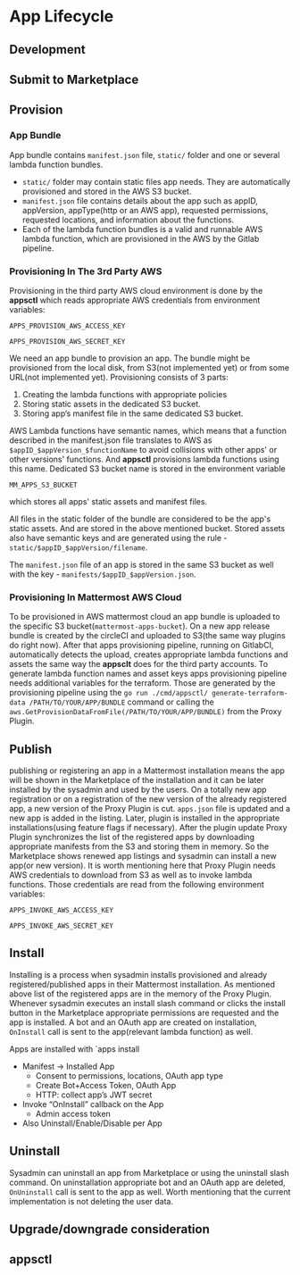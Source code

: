 # App Lifecycle
## Development
## Submit to Marketplace
## Provision
### App Bundle
App bundle contains `manifest.json` file, `static/` folder and one or several lambda function bundles.
- `static/` folder may contain static files app needs. They are automatically provisioned and stored in the AWS S3 bucket. 
- `manifest.json` file contains details about the app such as appID, appVersion, appType(http or an AWS app), requested permissions, requested locations, and information about the functions.
- Each of the lambda function bundles is a valid and runnable AWS lambda function, which are provisioned in the AWS by the Gitlab pipeline. 

### Provisioning In The 3rd Party AWS
Provisioning in the third party AWS cloud environment is done by the **appsctl** which reads appropriate AWS credentials from environment variables:

`APPS_PROVISION_AWS_ACCESS_KEY`

`APPS_PROVISION_AWS_SECRET_KEY`

We need an app bundle to provision an app. The bundle might be provisioned from the local disk, from S3(not implemented yet) or from some URL(not implemented yet). Provisioning consists of 3 parts:

1. Creating the lambda functions with appropriate policies
2. Storing static assets in the dedicated S3 bucket.
3. Storing app’s manifest file in the same dedicated S3 bucket.

AWS Lambda functions have semantic names, which means that a function described in the manifest.json file translates to AWS as `$appID_$appVersion_$functionName` to avoid collisions with other apps' or other versions' functions. And **appsctl** provisions lambda functions using this name.
Dedicated S3 bucket name is stored in the environment variable 

`MM_APPS_S3_BUCKET`

which stores all apps' static assets and manifest files. 


All files in the static folder of the bundle are considered to be the app's static assets. And are stored in the above mentioned bucket. Stored assets also have semantic keys and are generated using the rule - `static/$appID_$appVersion/filename`. 


The `manifest.json` file of an app is stored in the same S3 bucket as well with the key - `manifests/$appID_$appVersion.json`.

### Provisioning In Mattermost AWS Cloud
To be provisioned in AWS mattermost cloud an app bundle is uploaded to the specific S3 bucket(`mattermost-apps-bucket`). On a new app release bundle is created by the circleCI and uploaded to S3(the same way plugins do right now). After that apps provisioning pipeline, running on GitlabCI, automatically detects the upload, creates appropriate lambda functions and assets the same way the **appsclt** does for the third party accounts. To generate lambda function names and asset keys apps provisioning pipeline needs additional variables for the terraform. Those are generated by the provisioning pipeline using the
`go run ./cmd/appsctl/ generate-terraform-data /PATH/TO/YOUR/APP/BUNDLE` command or calling the `aws.GetProvisionDataFromFile(/PATH/TO/YOUR/APP/BUNDLE)` from the Proxy Plugin.

## Publish
publishing or registering an app in a Mattermost installation means the app will be shown in the Marketplace of the installation and it can be later installed by the sysadmin and used by the users. On a totally new app registration or on a registration of the new version of the already registered app, a new version of the Proxy Plugin is cut. `apps.json` file is updated and a new app is added in the listing. Later, plugin is installed in the appropriate installations(using feature flags if necessary). After the plugin update Proxy Plugin synchronizes the list of the registered apps by downloading appropriate manifests from the S3 and storing them in memory. So the Marketplace shows renewed app listings and sysadmin can install a new app(or new version).
It is worth mentioning here that Proxy Plugin needs AWS credentials to download from S3 as well as to invoke lambda functions. Those credentials are read from the following environment variables:

`APPS_INVOKE_AWS_ACCESS_KEY`

`APPS_INVOKE_AWS_SECRET_KEY`


## Install
Installing is a process when sysadmin installs provisioned and already registered/published apps in their Mattermost installation. As mentioned above list of the registered apps are in the memory of the Proxy Plugin. Whenever sysadmin executes an install slash command or clicks the install button in the Marketplace appropriate permissions are requested and the app is installed. A bot and an OAuth app are created on installation, `OnInstall` call is sent to the app(relevant lambda function) as well.

Apps are installed with `apps install 
- Manifest -> Installed App
  - Consent to permissions, locations, OAuth app type
  - Create Bot+Access Token, OAuth App
  - HTTP: collect app’s JWT secret
- Invoke “OnInstall” callback on the App
  - Admin access token
- Also Uninstall/Enable/Disable per App

## Uninstall
Sysadmin can uninstall an app from Marketplace or using the uninstall slash command. On uninstallation appropriate bot and an OAuth app are deleted, `OnUninstall` call is sent to the app as well. Worth mentioning that the current implementation is not deleting the user data.

## Upgrade/downgrade consideration
## appsctl 